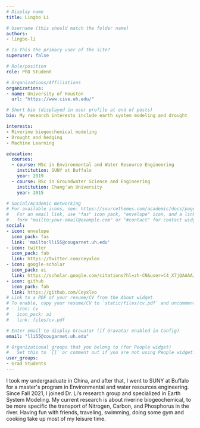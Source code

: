 ```yaml
---
# Display name
title: Lingbo Li

# Username (this should match the folder name)
authors:
- lingbo-li

# Is this the primary user of the site?
superuser: false

# Role/position
role: PhD Student

# Organizations/Affiliations
organizations:
- name: University of Houston
  url: "https://www.cive.uh.edu/"

# Short bio (displayed in user profile at end of posts)
bio: My research interests include earth system modeling and drought

interests:
- Riverine biogeochemical modeling
- Drought and hedging
- Machine Learning

education:
  courses:
  - course: MSc in Environmental and Water Resource Engineering
    institution: SUNY at Buffalo
    year: 2019
  - course: BSc in Groundwater Science and Engineering
    institution: Chang'an University
    year: 2015

# Social/Academic Networking
# For available icons, see: https://sourcethemes.com/academic/docs/page-builder/#icons
#   For an email link, use "fas" icon pack, "envelope" icon, and a link in the
#   form "mailto:your-email@example.com" or "#contact" for contact widget.
social:
- icon: envelope
  icon_pack: fas
  link: 'mailto:lli55@cougarnet.uh.edu'
- icon: twitter
  icon_pack: fab
  link: https://twitter.com/ceyxleo
- icon: google-scholar
  icon_pack: ai
  link: https://scholar.google.com/citations?hl=zh-CN&user=C4_X7jQAAAAJ
- icon: github
  icon_pack: fab
  link: https://github.com/Ceyxleo
# Link to a PDF of your resume/CV from the About widget.
# To enable, copy your resume/CV to `static/files/cv.pdf` and uncomment the lines below.
# - icon: cv
#   icon_pack: ai
#   link: files/cv.pdf

# Enter email to display Gravatar (if Gravatar enabled in Config)
email: "lli55@cougarnet.uh.edu"

# Organizational groups that you belong to (for People widget)
#   Set this to `[]` or comment out if you are not using People widget.
user_groups:
- Grad Students
---
```


I took my undergraduate in China, and after that, I went to SUNY at Buffalo for a master's program in Environmental and water resources engineering. Since Fall 2021, I joined Dr. Li’s research group and specialized in Earth System Modeling. My current research is about riverine biogeochemical, to be more specific the transport of Nitrogen, Carbon, and Phosphorus in the river. Having fun with friends, traveling, swimming, doing some gym and cooking take up most of my leisure time.
